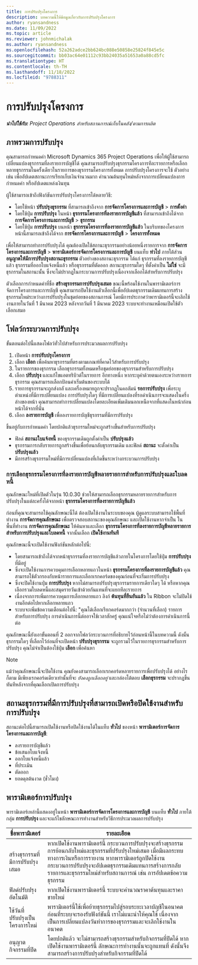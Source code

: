 ```yaml
---
title: การปรับปรุงโครงการ
description: บทความนี้ให้ข้อมูลเกี่ยวกับการปรับปรุงโครงการ
author: ryansandness
ms.date: 11/09/2022
ms.topic: article
ms.reviewer: johnmichalak
ms.author: ryansandness
ms.openlocfilehash: 52a262adce2bb624bc088e50858e25824f845e5c
ms.sourcegitcommit: bb03ac64e01112c93bb24035a51653a0a88cd5fc
ms.translationtype: HT
ms.contentlocale: th-TH
ms.lasthandoff: 11/18/2022
ms.locfileid: "9788311"
---
```

# <a name="project-adjustments"></a>การปรับปรุงโครงการ

_**นำไปใช้กับ:** Project Operations สำหรับสถานการณ์เก็บในคลัง/ตามการผลิต_

## <a name="adjustments-overview"></a>ภาพรวมการปรับปรุง

คุณสามารถกำหนดค่า Microsoft Dynamics 365 Project Operations เพื่อให้ผู้ใช้สามารถเปลี่ยนแปลงธุรกรรมที่ลงรายการบัญชีได้ คุณสามารถปรับปรุงธุรกรรมโครงการทีละรายการหรือเลือกหลายธุรกรรมในครั้งเดียวในรายการของธุรกรรมโครงการทั้งหมด การปรับปรุงโครงการจะใช้ ตัวอย่างเช่น เพื่ออัปเดตสถานะการเรียกเก็บเงินจำนวนมาก คำนวณต้นทุนใหม่หลังจากการเปลี่ยนแปลงการกำหนดค่า หรืออัปเดตแหล่งเงินทุน

ผู้ใช้สามารถเข้าถึงฟังก์ชันการปรับปรุงโครงการได้หลายวิธี:

- โดยใช้หน้า **ปรับปรุงธุรกรรม** ที่สามารถเข้าถึงจาก **การจัดการโครงการและการบัญชี** \> **การตั้งค่า**
- โดยใช้ปุ่ม **การปรับปรุง** ในหน้า **ธุรกรรมโครงการที่ลงรายการบัญชีแล้ว** ที่สามารถเข้าถึงได้จาก **การจัดการโครงการและการบัญชี** \> **ธุรกรรม**
- โดยใช้ปุ่ม **การปรับปรุง** บนหน้า **ธุรกรรมโครงการที่ลงรายการบัญชีแล้ว** ในบริบทของโครงการ หน้านี้สามารถเข้าถึงได้จาก **การจัดการโครงการและการบัญชี** \> **โครงการทั้งหมด**

เพื่อให้สามารถทำการปรับปรุงได้ คุณต้องเปิดใช้สถานะธุรกรรมอย่างน้อยหนึ่งรายการจาก **การจัดการโครงการและการบัญชี** \> **พารามิเตอร์การจัดการโครงการและการบัญชี** บนแท็บ **ท่วไป** ภายใต้ส่วน **อนุญาตให้มีการปรับปรุงสถานะธุรกรรม** ตัวอย่างของสถานะธุรกรรม ได้แก่ ธุรกรรมที่ลงรายการบัญชีแล้ว ธุรกรรมที่ออกใบแจ้งหนี้แล้ว หรือธุรกรรมที่ตัดออก สถานะธุรกรรมใดๆ ที่ตั้งค่าเป็น **ไม่ใช่** จะมีธุรกรรมในสถานะนั้น ซึ่งจะไม่ปรากฏในกระบวนการปรับปรุงเนื่องจากเลือกได้สำหรับการปรับปรุง

ตัวเลือกการกำหนดค่าที่ชื่อ **สร้างธุรกรรมการปรับปรุงเสมอ** ขณะนี้พร้อมใช้งานในพารามิเตอร์การจัดการโครงการและการบัญชี คุณสามารถปิดใช้งานตัวเลือกนี้เพื่ออัปเดตธุรกรรมเดิมแทนการสร้างธุรกรรมใหม่ระหว่างการปรับปรุงในชุดย่อยของสถานการณ์ โดยมีการประกาศว่าพารามิเตอร์นี้จะเลิกใช้งานภายในวันที่ 1 มีนาคม 2023 หลังจากวันที่ 1 มีนาคม 2023 ระบบจะทำงานเหมือนเปิดใช้ตัวเลือกเสมอ

## <a name="adjustments-process-flow"></a>โฟลว์กระบวนการปรับปรุง

ขั้นตอนต่อไปนี้แสดงโฟลว์ทั่วไปสำหรับการประมวลผลการปรับปรุง

1. เปิดหน้า **การปรับปรุงโครงการ**
2. เลือก **เลือก** เพื่อค้นหาธุรกรรมที่ตรงตามเกณฑ์ที่คาดไว้สำหรับการปรับปรุง
3. ในรายการของธุรกรรม เลือกธุรกรรมทั้งหมดหรือชุดย่อยของธุรกรรมสำหรับการปรับปรุง
4. เลือก **ปรับปรุง** และแก้ไขแอตทริบิวต์ในรายการ อีกทางหนึ่ง หากระบุค่าด้วยตนเองระหว่างรายการธุรกรรม คุณสามารถเลือกป้อนค่าเริ่มต้นของระบบได้
5. รายการธุรกรรมจะถูกส่งกลั และเครื่องหมายถูกจะปรากฏในคอลัมน์ **รอการปรับปรุง** เพื่อระบุตำแหน่งที่มีการเปลี่ยนแปลง การปรับปรุงใดๆ ที่มีการเปลี่ยนแปลงที่รอดำเนินการจะแสดงในครึ่งล่างของหน้า คุณสามารถทำการเปลี่ยนแปลงโดยละเอียดเพิ่มเติมนอกเหนือจากที่แสดงในหน้าก่อนหน้าได้จากที่นั่น
6. เลือก **ลงรายการบัญชี** เพื่อลงรายการบัญชีธุรกรรมที่มีการปรับปรุง

ขึ้นอยู่กับการกำหนดค่า โดยปกติแล้วธุรกรรมใหม่จะถูกสร้างขึ้นสำหรับการปรับปรุง

- ฟิลด์ **สถานะใบแจ้งหนี้** ของธุรกรรมเดิมถูกตั้งค่าเป็น **ปรับปรุงแล้ว**
- ธุรกรรมการกลับรายการถูกสร้างขึ้นเพื่อย้อนกลับธุรกรรมเดิม และฟิลด์ **สถานะ** จะตั้งค่าเป็น **ปรับปรุงแล้ว**
- มีการสร้างธุรกรรมใหม่ที่มีการเปลี่ยนแปลงที่เกิดขึ้นระหว่างกระบวนการปรับปรุง

### <a name="selecting-multiple-posted-project-transactions-at-a-time-for-adjustments-and-credit-notes"></a>การเลือกธุรกรรมโครงการที่ลงรายการบัญชีหลายรายการสำหรับการปรับปรุงและใบลดหนี้

คุณลักษณะใหม่ที่เปิดตัวในรุ่น 10.0.30 ช่วยให้สามารถเลือกธุรกรรมหลายรายการสำหรับการปรับปรุงในแต่ละครั้งได้จากหน้า **ธุรกรรมโครงการที่ลงรายการบัญชีแล้ว**

ก่อนที่คุณจะสามารถใช้คุณลักษณะนี้ได้ ต้องเปิดใช้งานในระบบของคุณ ผู้ดูแลระบบสามารถใช้พื้นที่ทำงาน **การจัดการคุณลักษณะ** เพื่อตรวจสอบสถานะของคุณลักษณะ และเปิดใช้งานหากจำเป็น ในพื้นที่ทำงาน **การจัดการคุณลักษณะ** ให้ค้นหาและเลือก **ธุรกรรมโครงการที่ลงรายการบัญชีหลายรายการสำหรับการปรับปรุงและใบลดหนี้** จากนั้นเลือก **เปิดใช้งานทันที**

คุณลักษณะนี้จะเปิดใช้งานฟังก์ชันหลักต่อไปนี้:

- โดยสามารถเข้าถึงได้จากหน้าธุรกรรมที่ลงรายการบัญชีแล้วภายในโครงการโดยใช้ปุ่ม **การปรับปรุง** ที่มีอยู่
- ซึ่งจะเปิดใช้งานการควบคุมการเลือกหลายแถวในหน้า **ธุรกรรมโครงการที่ลงรายการบัญชีแล้ว** คุณสามารถใช้ตัวกรองกับหน้ารายการและเลือกเรกคอร์ดของคุณก่อนที่จะเริ่มการปรับปรุง
- ซึ่งจะปิดใช้งานปุ่ม **การปรับปรุง** หากไม่สามารถปรับปรุงธุรกรรมรายการเดียวใดๆ ได้ หรือหากคุณเลือกรวมใบลดหนี้และสมุดรายวันเข้าด้วยกันแทนที่จะแยกทีละรายการ
- เนื่องจากการเพิ่มการควบคุมการเลือกหลายแถว ลิงก์ **ต้นทุนที่ยืนยันแล้ว** ใน Ribbon จะไม่ปิดใช้งานอีกต่อไปหากเลือกหลายแถว
- ระบบจะเพิ่มข้อความเตือนต่อไปนี้: "คุณได้เลือกเรียกคอร์ดมากกว่า (จำนวนที่เลือก) รายการสำหรับการปรับปรุง การดำเนินการนี้ต่ออาจใช้เวลาสักครู่ คุณแน่ใจหรือไม่ว่าต้องการดำเนินการนี้ต่อ

คุณลักษณะนี้ยังเอาขั้นตอนที่ 2 ออกจากโฟลว์กระบวนการที่อธิบายไว้ก่อนหน้านี้ในบทความนี้ ดังนั้น ธุรกรรมใดๆ ที่เลือกไว้ก่อนที่จะเปิดหน้า **ปรับปรุงธุรกรรม** จะถูกรวมไว้ในรายการธุรกรรมสำหรับการปรับปรุง คุณไม่จำเป็นต้องใช้ปุ่ม **เลือก** เพื่อค้นหา

> [!NOTE] 
> แม้ว่าคุณลักษณะนี้จะปิดใช้งาน คุณยังคงสามารถเลือกเรกคอร์ดหลายรายการเพื่อปรับปรุงได้ อย่างไรก็ตาม มีเพียงเรกคอร์ดเดียวเท่านั้นที่จะ *ยังคงถูกเลือกอยู่* และกล่องโต้ตอบ **เลือกธุรกรรม** จะปรากฏขึ้นทันทีหลังจากที่คุณเลือกเปิดการปรับปรุง

## <a name="adjustment-transaction-statuses-that-can-be-enabled-or-disabled-for-adjustments"></a>สถานะธุรกรรมที่มีการปรับปรุงที่สามารถเปิดหรือปิดใช้งานสำหรับการปรับปรุง

สถานะต่อไปนี้สามารถเปิดใช้งานหรือปิดใช้งานได้ในแท็บ **ทั่วไป** ของหน้า **พารามิเตอร์การจัดการโครงการและการบัญชี**:

- ลงรายการบัญชีแล้ว
- ข้อเสนอใบแจ้งหนี้
- ออกใบแจ้งหนี้แล้ว
- ที่ประเมิน
- ตัดออก
- ยอดดุลต้นงวด (ชั่วโมง)

## <a name="adjustment-parameters"></a>พารามิเตอร์การปรับปรุง

พารามิเตอร์เหล่านี้แสดงอยู่ในหน้า **พารามิเตอร์การจัดการโครงการและการบัญชี** บนแท็บ **ทั่วไป** ภายใต้กลุ่ม **การปรับปรุง** และจะแก้ไขลักษณะการทำงานสำหรับวิธีการประมวลผลการปรับปรุง 

| ชื่อพารามิเตอร์ | รายละเอียด |
|----------------|-------------
| สร้างธุรกรรมที่มีการปรับปรุงเสมอ | หากเปิดใช้งานพารามิเตอร์นี้ กระบวนการปรับปรุงจะสร้างธุรกรรมการย้อนกลับใหม่และธุรกรรมที่ปรับปรุงใหม่เสมอ เมื่อมีผลกระทบทางการเงินหรือการรายงาน หากพารามิเตอร์ถูกปิดใช้งาน กระบวนการปรับปรุงจะอัปเดตธุรกรรมเดิมแทนการสร้างการกลับรายการและธุรกรรมใหม่สำหรับสถานการณ์ เช่น การอัปเดตข้อความธุรกรรม |
| ฟิลด์ปรับปรุงอัตโนมัติ | หากเปิดใช้งานพารามิเตอร์นี้ ระบบจะคำนวณราคาต้นทุนและราคาขายใหม่ |
| ใช้วันที่ปรับปรุงเป็นโครงการใหม่ | พารามิเตอร์นี้ใช้เพื่อย้ายธุรกรรมไปสู่รอบระยะเวลาบัญชีในอนาคตก่อนที่ระบบจะรองรับฟังก์ชันนี้ เราไม่แนะนำให้คุณใช้ เนื่องจากเป็นการเปลี่ยนแปลงวันทำการของธุรกรรมและจะเลิกใช้งานในอนาคต |
| อนุญาตกิจกรรมที่ปิด | โดยปกติแล้ว จะไม่สามารถสร้างธุรกรรมสำหรับกิจกรรมที่ปิดได้ หากเปิดใช้งานพารามิเตอร์นี้ ลักษณะการทำงานนั้นจะถูกแทนที่ ดังนั้นจึงสามารถสร้างการปรับปรุงสำหรับกิจกรรมที่ปิดได้ |
